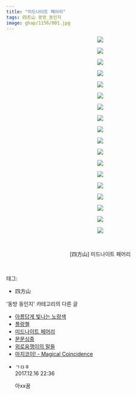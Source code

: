 ```yaml
---
title: "미드나이트 페어리"
tags: 四方山 동방_동인지
image: ghap/1156/001.jpg
---
```

<div class="article">
<p style="text-align: center; clear: none; float: none;"><img src="{{ site.nasurl }}/ghap/1156/001.jpg"/></p>
<p style="text-align: center; clear: none; float: none;"><img src="{{ site.nasurl }}/ghap/1156/002.jpg"/></p>
<p style="text-align: center; clear: none; float: none;"><img src="{{ site.nasurl }}/ghap/1156/003.jpg"/></p>
<p style="text-align: center; clear: none; float: none;"><img src="{{ site.nasurl }}/ghap/1156/004.jpg"/></p>
<p style="text-align: center; clear: none; float: none;"><img src="{{ site.nasurl }}/ghap/1156/005.jpg"/></p>
<p style="text-align: center; clear: none; float: none;"><img src="{{ site.nasurl }}/ghap/1156/006.jpg"/></p>
<p style="text-align: center; clear: none; float: none;"><img src="{{ site.nasurl }}/ghap/1156/007.jpg"/></p>
<p style="text-align: center; clear: none; float: none;"><img src="{{ site.nasurl }}/ghap/1156/008.jpg"/></p>
<p style="text-align: center; clear: none; float: none;"><img src="{{ site.nasurl }}/ghap/1156/009.jpg"/></p>
<p style="text-align: center; clear: none; float: none;"><img src="{{ site.nasurl }}/ghap/1156/010.jpg"/></p>
<p style="text-align: center; clear: none; float: none;"><img src="{{ site.nasurl }}/ghap/1156/011.jpg"/></p>
<p style="text-align: center; clear: none; float: none;"><img src="{{ site.nasurl }}/ghap/1156/012.jpg"/></p>
<p style="text-align: center; clear: none; float: none;"><img src="{{ site.nasurl }}/ghap/1156/013.jpg"/></p>
<p style="text-align: center; clear: none; float: none;"><img src="{{ site.nasurl }}/ghap/1156/014.jpg"/></p>
<p style="text-align: center; clear: none; float: none;"><img src="{{ site.nasurl }}/ghap/1156/015.jpg"/></p>
<p style="text-align: center; clear: none; float: none;"><img src="{{ site.nasurl }}/ghap/1156/016.jpg"/></p>
<p style="text-align: center; clear: none; float: none;"><img src="{{ site.nasurl }}/ghap/1156/017.jpg"/></p>
<p style="text-align: center; clear: none; float: none;"><img src="{{ site.nasurl }}/ghap/1156/018.jpg"/></p>
<p style="text-align: center; clear: none; float: none;"><br/></p>
<p style="text-align: center; clear: none; float: none;">[四方山] 미드나이트 페어리</p>
<p><br/></p>
</div><div class="tagTrail">
<p>태그: </p>
<ul>
<li>四方山</li>
</ul>
</div><div class="another">
<p>'동방 동인지' 카테고리의 다른 글</p>
<ul>
<li><a href="/2016-07-27-ghap_1158">아름답게 빛나는 노랑색</a></li>
<li><a href="/2016-07-27-ghap_1157">플랑첼</a></li>
<li><a href="/2016-07-27-ghap_1156">미드나이트 페어리</a></li>
<li><a href="/2016-07-27-ghap_1155">문문심중</a></li>
<li><a href="/2016-07-27-ghap_1152">외로움쟁이의 말들</a></li>
<li><a href="/2016-07-27-ghap_1149">마지코이! - Magical Coincidence</a></li>
</ul>
</div><div class="cb_module cb_fluid">
<div class="cb_wrt cb_profile">
<div class="comment">
<ul>
<li class="cb_thumb_off" id="comment15153561">
<div class="cb_comment_area">
<div class="cb_info_area">
<div class="cb_section">
<span class="cb_nick_name">ㄱㅁㅎ</span>
</div>
<div class="cb_section">
<span class="cb_date">2017.12.16 22:36 </span>
</div>
</div>
<div class="cb_dsc_comment">
<p class="cb_dsc">
											아xx꿈
										</p>
</div>
</div></li>
</ul>
</div>
</div><!-- commentList close -->
</div>